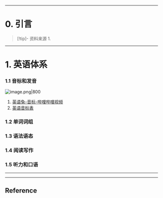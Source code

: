 ```table-of-contents
```
---
# 0. 引言
> [!tip]- 资料来源
> 1. 

----
# 1. 英语体系
### 1.1 音标和发音 
![image.png|800](https://fig-1321973591.cos.ap-nanjing.myqcloud.com/20250315215353.png)
1.   [英语兔-音标-哔哩哔哩视频](https://space.bilibili.com/483162496?spm_id_from=333.337.0.0)
2. [英语音标表](https://yinbiao.256cha.com/)
### 1.2 单词词组 


### 1.3 语法语态 


### 1.4 阅读写作 


### 1.5 听力和口语 


---
---
## Reference 



